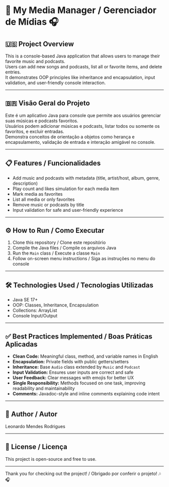 # 🎵 My Media Manager / Gerenciador de Mídias 🎧

## 🇺🇸 Project Overview

This is a console-based Java application that allows users to manage their favorite music and podcasts.  
Users can add new songs and podcasts, list all or favorite items, and delete entries.  
It demonstrates OOP principles like inheritance and encapsulation, input validation, and user-friendly console interaction.

---

## 🇧🇷 Visão Geral do Projeto

Este é um aplicativo Java para console que permite aos usuários gerenciar suas músicas e podcasts favoritos.  
Usuários podem adicionar músicas e podcasts, listar todos ou somente os favoritos, e excluir entradas.  
Demonstra conceitos de orientação a objetos como herança e encapsulamento, validação de entrada e interação amigável no console.

---

## 📋 Features / Funcionalidades

- Add music and podcasts with metadata (title, artist/host, album, genre, description)  
- Play count and likes simulation for each media item  
- Mark media as favorites  
- List all media or only favorites  
- Remove music or podcasts by title  
- Input validation for safe and user-friendly experience  

---

## ⚙️ How to Run / Como Executar

1. Clone this repository / Clone este repositório  
2. Compile the Java files / Compile os arquivos Java  
3. Run the `Main` class / Execute a classe `Main`  
4. Follow on-screen menu instructions / Siga as instruções no menu do console  

---

## 🛠️ Technologies Used / Tecnologias Utilizadas

- Java SE 17+  
- OOP: Classes, Inheritance, Encapsulation  
- Collections: ArrayList  
- Console Input/Output  

---

## ✅ Best Practices Implemented / Boas Práticas Aplicadas

- **Clean Code:** Meaningful class, method, and variable names in English  
- **Encapsulation:** Private fields with public getters/setters  
- **Inheritance:** Base `Audio` class extended by `Music` and `Podcast`  
- **Input Validation:** Ensures user inputs are correct and safe  
- **User Feedback:** Clear messages with emojis for better UX  
- **Single Responsibility:** Methods focused on one task, improving readability and maintainability  
- **Comments:** Javadoc-style and inline comments explaining code intent  

---

## 👤 Author / Autor

Leonardo Mendes Rodrigues

---

## 📄 License / Licença

This project is open-source and free to use.

---

Thank you for checking out the project! / Obrigado por conferir o projeto! 🎶🎧
